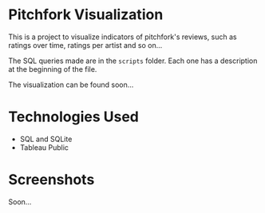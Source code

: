 # Pitchfork Visualization

This is a project to visualize indicators of pitchfork's reviews, such as ratings over time, ratings per artist and so on...

The SQL queries made are in the <code>scripts</code> folder. Each one has a description at the beginning of the file.

The visualization can be found soon...

# Technologies Used

- SQL and SQLite
- Tableau Public

# Screenshots

Soon...